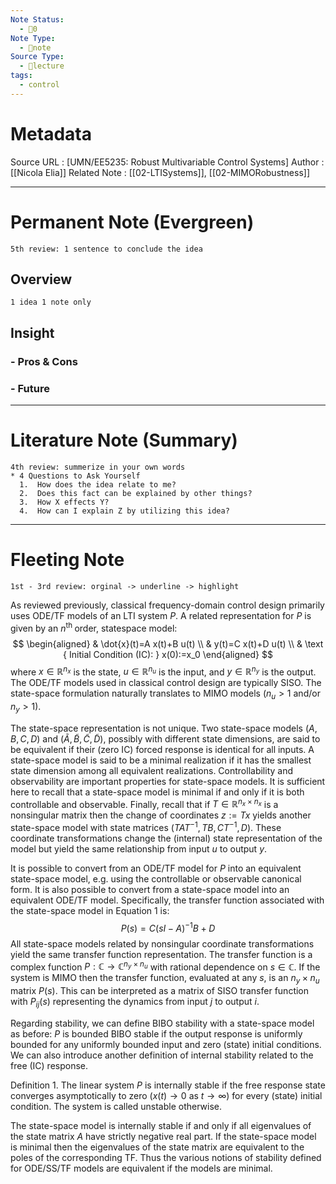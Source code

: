 ```yaml
---
Note Status:
  - 🌱0
Note Type:
  - 📄note
Source Type:
  - 🏫lecture
tags:
  - control
---
```

# Metadata
Source URL       : [UMN/EE5235: Robust Multivariable Control Systems]
Author              : [[Nicola Elia]]
Related Note     : [[02-LTISystems]], [[02-MIMORobustness]]


---

# Permanent Note (Evergreen)
	5th review: 1 sentence to conclude the idea
## Overview
	1 idea 1 note only


## Insight
### - Pros & Cons


### - Future


---

# Literature Note (Summary)
	4th review: summerize in your own words
	* 4 Questions to Ask Yourself
	  1.  How does the idea relate to me?
	  2.  Does this fact can be explained by other things?
	  3.  How X effects Y?
	  4.  How can I explain Z by utilizing this idea?


---

# Fleeting Note 
	1st - 3rd review: orginal -> underline -> highlight

As reviewed previously, classical frequency-domain control design primarily uses ODE/TF models of an LTI system $P$. A related representation for $P$ is given by an $n^{\text {th }}$ order, statespace model:
$$
\begin{aligned}
& \dot{x}(t)=A x(t)+B u(t) \\
& y(t)=C x(t)+D u(t) \\
& \text { Initial Condition (IC): } x(0):=x_0
\end{aligned}
$$
where $x \in \mathbb{R}^{n_x}$ is the state, $u \in \mathbb{R}^{n_u}$ is the input, and $y \in \mathbb{R}^{n_y}$ is the output. The ODE/TF models used in classical control design are typically SISO. The state-space formulation naturally translates to MIMO models $\left(n_u>1\right.$ and/or $\left.n_y>1\right)$.

The state-space representation is not unique. Two state-space models $(A, B, C, D)$ and $(\tilde{A}, \tilde{B}, \tilde{C}, \tilde{D})$, possibly with different state dimensions, are said to be equivalent if their (zero IC) forced response is identical for all inputs. A state-space model is said to be a minimal realization if it has the smallest state dimension among all equivalent realizations. Controllability and observability are important properties for state-space models. It is sufficient here to recall that a state-space model is minimal if and only if it is both controllable and observable. Finally, recall that if $T \in \mathbb{R}^{n_x \times n_x}$ is a nonsingular matrix then the change of coordinates $z:=T x$ yields another state-space model with state matrices $\left(T A T^{-1}, T B, C T^{-1}, D\right)$. These coordinate transformations change the (internal) state representation of the model but yield the same relationship from input $u$ to output $y$.

It is possible to convert from an ODE/TF model for $P$ into an equivalent state-space model, e.g. using the controllable or observable canonical form. It is also possible to convert from a state-space model into an equivalent ODE/TF model. Specifically, the transfer function associated with the state-space model in Equation 1 is:
$$
P(s)=C(s I-A)^{-1} B+D
$$
All state-space models related by nonsingular coordinate transformations yield the same transfer function representation. The transfer function is a complex function $P: \mathbb{C} \rightarrow \mathbb{C}^{n_y \times n_u}$ with rational dependence on $s \in \mathbb{C}$. If the system is MIMO then the transfer function, evaluated at any $s$, is an $n_y \times n_u$ matrix $P(s)$. This can be interpreted as a matrix of SISO transfer function with $P_{i j}(s)$ representing the dynamics from input $j$ to output $i$.

Regarding stability, we can define BIBO stability with a state-space model as before: $P$ is bounded BIBO stable if the output response is uniformly bounded for any uniformly bounded input and zero (state) initial conditions. We can also introduce another definition of internal stability related to the free (IC) response.

Definition 1. The linear system $P$ is internally stable if the free response state converges asymptotically to zero $(x(t) \rightarrow 0$ as $t \rightarrow \infty)$ for every (state) initial condition. The system is called unstable otherwise.

The state-space model is internally stable if and only if all eigenvalues of the state matrix $A$ have strictly negative real part. If the state-space model is minimal then the eigenvalues of the state matrix are equivalent to the poles of the corresponding TF. Thus the various notions of stability defined for ODE/SS/TF models are equivalent if the models are minimal.



